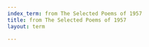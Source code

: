 ```yaml
---
index_term: from The Selected Poems of 1957
title: from The Selected Poems of 1957
layout: term

---
```

